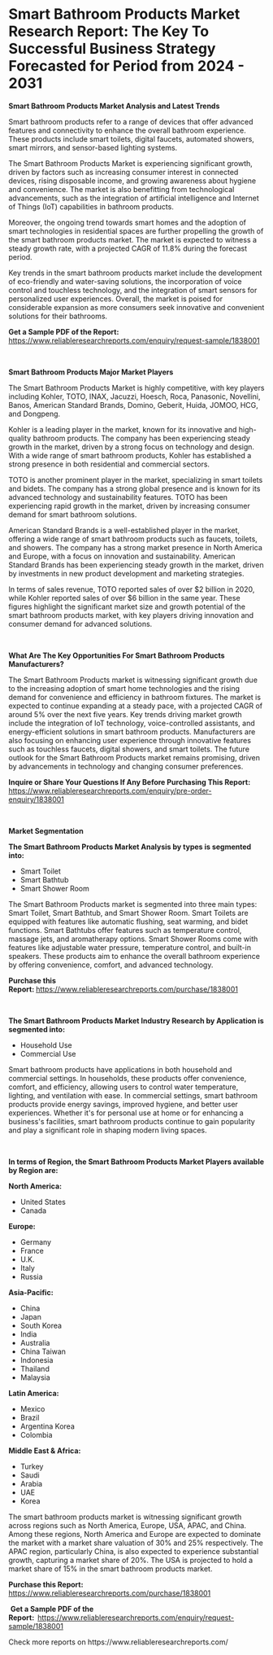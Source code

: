 <p><h1>Smart Bathroom Products Market Research Report: The Key To Successful Business Strategy Forecasted for Period from 2024 - 2031</h1></p><p><strong>Smart Bathroom Products Market Analysis and Latest Trends</strong></p>
<p><p>Smart bathroom products refer to a range of devices that offer advanced features and connectivity to enhance the overall bathroom experience. These products include smart toilets, digital faucets, automated showers, smart mirrors, and sensor-based lighting systems.</p><p>The Smart Bathroom Products Market is experiencing significant growth, driven by factors such as increasing consumer interest in connected devices, rising disposable income, and growing awareness about hygiene and convenience. The market is also benefitting from technological advancements, such as the integration of artificial intelligence and Internet of Things (IoT) capabilities in bathroom products.</p><p>Moreover, the ongoing trend towards smart homes and the adoption of smart technologies in residential spaces are further propelling the growth of the smart bathroom products market. The market is expected to witness a steady growth rate, with a projected CAGR of 11.8% during the forecast period.</p><p>Key trends in the smart bathroom products market include the development of eco-friendly and water-saving solutions, the incorporation of voice control and touchless technology, and the integration of smart sensors for personalized user experiences. Overall, the market is poised for considerable expansion as more consumers seek innovative and convenient solutions for their bathrooms.</p></p>
<p><strong>Get a Sample PDF of the Report:&nbsp;</strong> <a href="https://www.reliableresearchreports.com/enquiry/request-sample/1838001">https://www.reliableresearchreports.com/enquiry/request-sample/1838001</a></p>
<p>&nbsp;</p>
<p><strong>Smart Bathroom Products Major Market Players</strong></p>
<p><p>The Smart Bathroom Products Market is highly competitive, with key players including Kohler, TOTO, INAX, Jacuzzi, Hoesch, Roca, Panasonic, Novellini, Banos, American Standard Brands, Domino, Geberit, Huida, JOMOO, HCG, and Dongpeng. </p><p>Kohler is a leading player in the market, known for its innovative and high-quality bathroom products. The company has been experiencing steady growth in the market, driven by a strong focus on technology and design. With a wide range of smart bathroom products, Kohler has established a strong presence in both residential and commercial sectors.</p><p>TOTO is another prominent player in the market, specializing in smart toilets and bidets. The company has a strong global presence and is known for its advanced technology and sustainability features. TOTO has been experiencing rapid growth in the market, driven by increasing consumer demand for smart bathroom solutions.</p><p>American Standard Brands is a well-established player in the market, offering a wide range of smart bathroom products such as faucets, toilets, and showers. The company has a strong market presence in North America and Europe, with a focus on innovation and sustainability. American Standard Brands has been experiencing steady growth in the market, driven by investments in new product development and marketing strategies.</p><p>In terms of sales revenue, TOTO reported sales of over $2 billion in 2020, while Kohler reported sales of over $6 billion in the same year. These figures highlight the significant market size and growth potential of the smart bathroom products market, with key players driving innovation and consumer demand for advanced solutions.</p></p>
<p>&nbsp;</p>
<p><strong>What Are The Key Opportunities For Smart Bathroom Products Manufacturers?</strong></p>
<p><p>The Smart Bathroom Products market is witnessing significant growth due to the increasing adoption of smart home technologies and the rising demand for convenience and efficiency in bathroom fixtures. The market is expected to continue expanding at a steady pace, with a projected CAGR of around 5% over the next five years. Key trends driving market growth include the integration of IoT technology, voice-controlled assistants, and energy-efficient solutions in smart bathroom products. Manufacturers are also focusing on enhancing user experience through innovative features such as touchless faucets, digital showers, and smart toilets. The future outlook for the Smart Bathroom Products market remains promising, driven by advancements in technology and changing consumer preferences.</p></p>
<p><strong>Inquire or Share Your Questions If Any Before Purchasing This Report:</strong> <a href="https://www.reliableresearchreports.com/enquiry/pre-order-enquiry/1838001">https://www.reliableresearchreports.com/enquiry/pre-order-enquiry/1838001</a></p>
<p>&nbsp;</p>
<p><strong>Market Segmentation</strong></p>
<p><strong>The Smart Bathroom Products Market Analysis by types is segmented into:</strong></p>
<p><ul><li>Smart Toilet</li><li>Smart Bathtub</li><li>Smart Shower Room</li></ul></p>
<p><p>The Smart Bathroom Products market is segmented into three main types: Smart Toilet, Smart Bathtub, and Smart Shower Room. Smart Toilets are equipped with features like automatic flushing, seat warming, and bidet functions. Smart Bathtubs offer features such as temperature control, massage jets, and aromatherapy options. Smart Shower Rooms come with features like adjustable water pressure, temperature control, and built-in speakers. These products aim to enhance the overall bathroom experience by offering convenience, comfort, and advanced technology.</p></p>
<p><strong>Purchase this Report:&nbsp;</strong><a href="https://www.reliableresearchreports.com/purchase/1838001">https://www.reliableresearchreports.com/purchase/1838001</a></p>
<p>&nbsp;</p>
<p><strong>The Smart Bathroom Products Market Industry Research by Application is segmented into:</strong></p>
<p><ul><li>Household Use</li><li>Commercial Use</li></ul></p>
<p><p>Smart bathroom products have applications in both household and commercial settings. In households, these products offer convenience, comfort, and efficiency, allowing users to control water temperature, lighting, and ventilation with ease. In commercial settings, smart bathroom products provide energy savings, improved hygiene, and better user experiences. Whether it's for personal use at home or for enhancing a business's facilities, smart bathroom products continue to gain popularity and play a significant role in shaping modern living spaces.</p></p>
<p>&nbsp;</p>
<p><strong>In terms of Region, the Smart Bathroom Products Market Players available by Region are:</strong></p>
<p>
    <p> <strong> North America: </strong>
        <ul>
            <li>United States</li>
            <li>Canada</li>
        </ul>
        </p> 
    <p> <strong> Europe: </strong>
        <ul>
            <li>Germany</li>
            <li>France</li>
            <li>U.K.</li>
            <li>Italy</li>
            <li>Russia</li>
        </ul>
        </p> 
    <p> <strong> Asia-Pacific: </strong>
        <ul>
            <li>China</li>
            <li>Japan</li>
            <li>South Korea</li>
            <li>India</li>
            <li>Australia</li>
            <li>China Taiwan</li>
            <li>Indonesia</li>
            <li>Thailand</li>
            <li>Malaysia</li>
        </ul>
        </p> 
    <p> <strong> Latin America: </strong>
        <ul>
            <li>Mexico</li>
            <li>Brazil</li>
            <li>Argentina Korea</li>
            <li>Colombia</li>
        </ul>
        </p> 
    <p> <strong> Middle East & Africa: </strong>
        <ul>
            <li>Turkey</li>
            <li>Saudi</li>
            <li>Arabia</li>
            <li>UAE</li>
            <li>Korea</li>
        </ul>
    </p>
    </p>
<p><p>The smart bathroom products market is witnessing significant growth across regions such as North America, Europe, USA, APAC, and China. Among these regions, North America and Europe are expected to dominate the market with a market share valuation of 30% and 25% respectively. The APAC region, particularly China, is also expected to experience substantial growth, capturing a market share of 20%. The USA is projected to hold a market share of 15% in the smart bathroom products market.</p></p>
<p><strong>Purchase this Report: </strong><a href="https://www.reliableresearchreports.com/purchase/1838001">https://www.reliableresearchreports.com/purchase/1838001</a></p>
<p>&nbsp;<strong>Get a Sample PDF of the Report:&nbsp;&nbsp;</strong><a href="https://www.reliableresearchreports.com/enquiry/request-sample/1838001">https://www.reliableresearchreports.com/enquiry/request-sample/1838001</a></p>
<p><strong></strong></p>
<p>Check more reports on https://www.reliableresearchreports.com/</p>